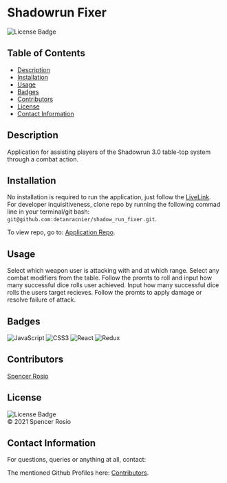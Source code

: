 # Shadowrun Fixer 
![License Badge](https://img.shields.io/badge/license-MIT-blue.svg) </br>


## Table of Contents 
* [Description](#descritpion)
* [Installation](#installation)
* [Usage](#usage)
* [Badges](#badges)
* [Contributors](#contributors)
* [License](#license)
* [Contact Information](#contact-information)


## Description
Application for assisting players of the Shadowrun 3.0 table-top system through a combat action.


## Installation 
No installation is required to run the application, just follow the [LiveLink](http://spencerrosio.net/). <br/>
For developer inquisitiveness, clone repo by running the following commad line in your terminal/git bash: 
`git@github.com:detanracnier/shadow_run_fixer.git`. 

To view repo, go to: [Application Repo](https://github.com/detanracnier/shadow_run_fixer).


## Usage 
Select which weapon user is attacking with and at which range. Select any combat modifiers from the table. Follow the promts to roll and input how many successful dice rolls user achieved. Input how many successful dice rolls the users target recieves. Follow the promts to apply damage or resolve failure of attack.


## Badges 
<img alt="JavaScript" src="https://img.shields.io/badge/javascript-%23323330.svg?style=for-the-badge&logo=javascript&logoColor=%23F7DF1E"/>
<img alt="CSS3" src="https://img.shields.io/badge/css3-%231572B6.svg?style=for-the-badge&logo=css3&logoColor=white"/>
<img alt="React" src="https://img.shields.io/badge/react-%2320232a.svg?style=for-the-badge&logo=react&logoColor=%2361DAFB"/>
<img alt="Redux" src="https://img.shields.io/badge/redux-%23593d88.svg?style=for-the-badge&logo=redux&logoColor=white"/>

## Contributors 
[Spencer Rosio](https://github.com/detanracnier) <br/>


## License
![License Badge](https://img.shields.io/badge/license-MIT-blue.svg) 
</br>
© 2021 Spencer Rosio <br/>


## Contact Information 
For questions, queries or anything at all, contact: <br/>

The mentioned Github Profiles here: [Contributors](#contributors). 


